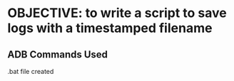 # OBJECTIVE: to write a script to save logs with a timestamped filename

## ADB Commands Used

.bat file created




